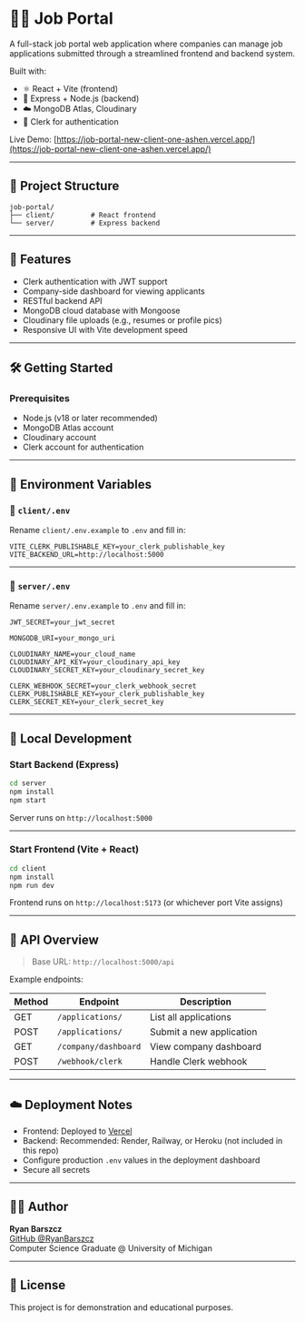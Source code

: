 # 🧑‍💼 Job Portal

A full-stack job portal web application where companies can manage job applications submitted through a streamlined frontend and backend system.

Built with:
- ⚛️ React + Vite (frontend)
- 🧩 Express + Node.js (backend)
- ☁️ MongoDB Atlas, Cloudinary
- 🔐 Clerk for authentication

Live Demo: [https://job-portal-new-client-one-ashen.vercel.app/](https://job-portal-new-client-one-ashen.vercel.app/)

---

## 📂 Project Structure

```
job-portal/
├── client/         # React frontend
└── server/         # Express backend
```

---

## 🚀 Features

- Clerk authentication with JWT support
- Company-side dashboard for viewing applicants
- RESTful backend API
- MongoDB cloud database with Mongoose
- Cloudinary file uploads (e.g., resumes or profile pics)
- Responsive UI with Vite development speed

---

## 🛠️ Getting Started

### Prerequisites

- Node.js (v18 or later recommended)
- MongoDB Atlas account
- Cloudinary account
- Clerk account for authentication

---

## 🔧 Environment Variables

### 📁 `client/.env`

Rename `client/.env.example` to `.env` and fill in:

```env
VITE_CLERK_PUBLISHABLE_KEY=your_clerk_publishable_key
VITE_BACKEND_URL=http://localhost:5000
```

---

### 📁 `server/.env`

Rename `server/.env.example` to `.env` and fill in:

```env
JWT_SECRET=your_jwt_secret

MONGODB_URI=your_mongo_uri

CLOUDINARY_NAME=your_cloud_name
CLOUDINARY_API_KEY=your_cloudinary_api_key
CLOUDINARY_SECRET_KEY=your_cloudinary_secret_key

CLERK_WEBHOOK_SECRET=your_clerk_webhook_secret
CLERK_PUBLISHABLE_KEY=your_clerk_publishable_key
CLERK_SECRET_KEY=your_clerk_secret_key
```

---

## 🧪 Local Development

### Start Backend (Express)

```bash
cd server
npm install
npm start
```

Server runs on `http://localhost:5000`

---

### Start Frontend (Vite + React)

```bash
cd client
npm install
npm run dev
```

Frontend runs on `http://localhost:5173` (or whichever port Vite assigns)

---

## 🧾 API Overview

> Base URL: `http://localhost:5000/api`

Example endpoints:

| Method | Endpoint               | Description                 |
|--------|------------------------|-----------------------------|
| GET    | `/applications/`       | List all applications       |
| POST   | `/applications/`       | Submit a new application    |
| GET    | `/company/dashboard`   | View company dashboard      |
| POST   | `/webhook/clerk`       | Handle Clerk webhook        |

---


## ☁️ Deployment Notes

- Frontend: Deployed to [Vercel](https://vercel.com/)
- Backend: Recommended: Render, Railway, or Heroku (not included in this repo)
- Configure production `.env` values in the deployment dashboard
- Secure all secrets

---

## 🧑‍💻 Author

**Ryan Barszcz**  
[GitHub @RyanBarszcz](https://github.com/RyanBarszcz)  
Computer Science Graduate @ University of Michigan

---

## 📜 License

This project is for demonstration and educational purposes.
